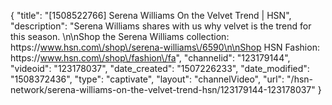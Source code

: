 {
    "title": "[1508522766] Serena Williams On the Velvet Trend | HSN",
    "description": "Serena Williams shares with us why velvet is the trend for this season. \n\nShop the Serena Williams collection: https:\/\/www.hsn.com\/shop\/serena-williams\/6590\n\nShop HSN Fashion: https:\/\/www.hsn.com\/shop\/fashion\/fa",
    "channelid": "123179144",
    "videoid": "123178037",
    "date_created": "1507226233",
    "date_modified": "1508372436",
    "type": "captivate",
    "layout": "channelVideo",
    "url": "\/hsn-network\/serena-williams-on-the-velvet-trend-hsn\/123179144-123178037"
}